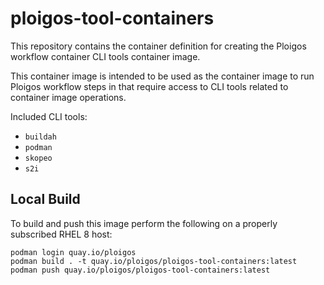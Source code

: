 # ploigos-tool-containers

This repository contains the container definition for creating the Ploigos workflow
container CLI tools container image.

This container image is intended to be used as the container image to run Ploigos workflow steps
in that require access to CLI tools related to container image operations.

Included CLI tools:
* `buildah`
* `podman`
* `skopeo`
* `s2i`
## Local Build

To build and push this image perform the following on a properly subscribed RHEL 8 host:
```
podman login quay.io/ploigos
podman build . -t quay.io/ploigos/ploigos-tool-containers:latest
podman push quay.io/ploigos/ploigos-tool-containers:latest
```

